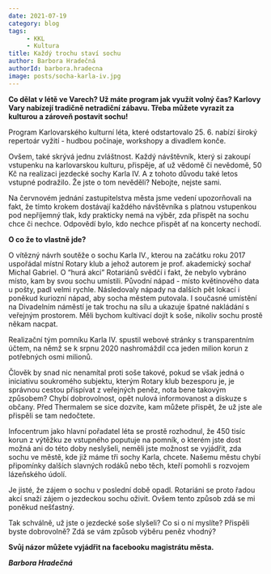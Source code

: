 ```yaml
---
date: 2021-07-19
category: blog
tags: 
     - KKL
     - Kultura
title: Každý trochu staví sochu
author: Barbora Hradečná
authorId: barbora.hradecna
image: posts/socha-karla-iv.jpg
---
```

**Co dělat v létě ve Varech? Už máte program jak využít volný čas? Karlovy Vary nabízejí tradičně netradiční zábavu. Třeba můžete vyrazit za kulturou a zároveň postavit sochu!**

Program Karlovarského kulturní léta, které odstartovalo 25. 6. nabízí široký repertoár vyžití - hudbou počínaje, workshopy a divadlem konče.  

Ovšem, také skrývá jednu zvláštnost. Každý návštěvník, který si zakoupí vstupenku na karlovarskou kulturu, přispěje, ať už vědomě či nevědomě, 50 Kč na realizaci jezdecké sochy Karla IV. A z tohoto důvodu také letos vstupné podražilo. Že jste o tom nevěděli? Nebojte, nejste sami.  

Na červnovém jednání zastupitelstva města jsme vedení upozorňovali na fakt, že tímto krokem dostávají každého návštěvníka s platnou vstupenkou pod nepříjemný tlak, kdy prakticky nemá na výběr, zda přispět na sochu chce či nechce. Odpovědí bylo, kdo nechce přispět ať na koncerty nechodí.  

**O co že to vlastně jde?**

O vítězný návrh soutěže o sochu Karla IV., kterou na začátku roku 2017 uspořádal místní Rotary klub a jehož autorem je prof. akademický sochař Michal Gabriel. O “hurá akci” Rotariánů svědčí i fakt, že nebylo vybráno místo, kam by svou sochu umístili. Původní nápad - místo květinového data u pošty, padl velmi rychle. Následovaly nápady na dalších pět lokací i poněkud kuriozní nápad, aby socha městem putovala. I současné umístění na Divadelním náměstí je tak trochu na sílu a ukazuje špatné nakládání s veřejným prostorem. Měli bychom kultivací dojít k soše, nikoliv sochu prostě někam nacpat.

Realizační tým pomníku Karla IV. spustil webové stránky s transparentním účtem, na němž se k srpnu 2020 nashromáždil cca jeden milion korun z potřebných osmi milionů.  

Člověk by snad nic nenamítal proti soše takové, pokud se však jedná o iniciativu soukromého subjektu, kterým Rotary klub bezesporu je, je správnou cestou přispívat z veřejných peněz, nota bene takovým způsobem? Chybí dobrovolnost, opět nulová informovanost a diskuze s občany. Před Thermalem se sice dozvíte, kam můžete přispět, že už jste ale přispěli se tam nedočtete.  

Infocentrum jako hlavní pořadatel léta se prostě rozhodnul, že 450 tisíc korun z výtěžku ze vstupného poputuje na pomník, o kterém jste dost možná ani do této doby neslyšeli, neměli jste možnost se vyjádřit, zda sochu ve městě, kde již máme tři sochy Karla, chcete. Našemu městu chybí připomínky dalších slavných rodáků nebo těch, kteří pomohli s rozvojem lázeňského údolí.  

Je jisté, že zájem o sochu v poslední době opadl. Rotariáni se proto řadou akcí snaží zájem o jezdeckou sochu oživit. Ovšem tento způsob zdá se mi poněkud nešťastný.

Tak schválně, už jste o jezdecké soše slyšeli? Co si o ní myslíte? Přispěli byste dobrovolně? Zdá se vám způsob výběru peněz vhodný?

**Svůj názor můžete vyjádřit na facebooku magistrátu města.**

***Barbora Hradečná***

